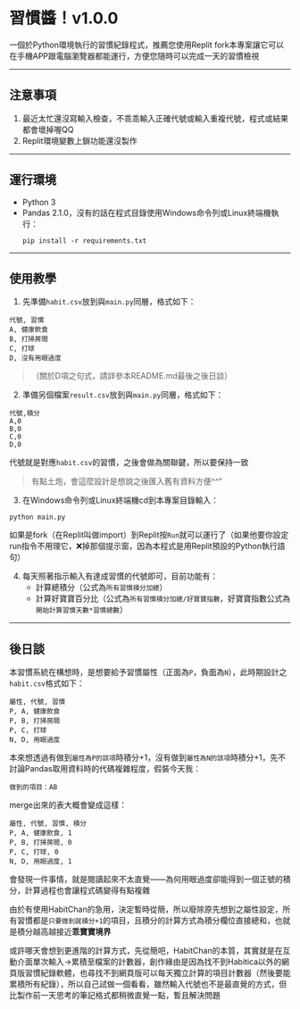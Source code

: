 # 習慣醬！v1.0.0
一個於Python環境執行的習慣紀錄程式，推薦您使用Replit fork本專案讓它可以在手機APP跟電腦瀏覽器都能運行，方便您隨時可以完成一天的習慣檢視

***
## 注意事項
1. 最近太忙還沒寫輸入檢查，不乖乖輸入正確代號或輸入重複代號，程式或結果都會壞掉喔QQ
2. Replit環境變數上鎖功能還沒製作

***
## 運行環境
- Python 3
- Pandas 2.1.0，沒有的話在程式目錄使用Windows命令列或Linux終端機執行：
  ```shell
  pip install -r requirements.txt
  ```

***
## 使用教學
1. 先準備`habit.csv`放到與`main.py`同層，格式如下：
```
代號, 習慣
A, 健康飲食
B, 打掃房間
C, 打球
D, 沒有用眼過度
```
>（關於D項之句式，請詳參本README.md最後之後日談）

2. 準備另個檔案`result.csv`放到與`main.py`同層，格式如下：
```
代號,積分
A,0
B,0
C,0
D,0
```
代號就是對應`habit.csv`的習慣，之後會做為關聯鍵，所以要保持一致
>有點土炮，會這麼設計是想說之後匯入舊有資料方便^^"

3. 在Windows命令列或Linux終端機cd到本專案目錄輸入：
```shell
python main.py
```
如果是fork（在Replit叫做import）到Replit按`Run`就可以運行了（如果他要你設定run指令不用理它，❌掉那個提示窗，因為本程式是用Replit預設的Python執行語句）

4. 每天照著指示輸入有達成習慣的代號即可，目前功能有：
    - 計算總積分（公式為`所有習慣積分加總`）
    - 計算好寶寶百分比（公式為`所有習慣積分加總/好寶寶指數`，好寶寶指數公式為`開始計算習慣天數*習慣總數`）

***
## 後日談
本習慣系統在構想時，是想要給予習慣屬性（正面為`P`，負面為`N`），此時期設計之`habit.csv`格式如下：
```
屬性, 代號, 習慣
P, A, 健康飲食
P, B, 打掃房間
P, C, 打球
N, D, 用眼過度
```
本來想透過有做到`屬性為P的該項`時積分+1，沒有做到`屬性為N的該項`時積分+1，先不討論Pandas取用資料時的代碼複雜程度，假裝今天我：
```
做到的項目：AB
```
merge出來的表大概會變成這樣：
```
屬性, 代號, 習慣, 積分
P, A, 健康飲食, 1
P, B, 打掃房間, 0
P, C, 打球, 0
N, D, 用眼過度, 1
```
會發現一件事情，就是閱讀起來不太直覺——為何用眼過度卻能得到一個正號的積分，計算過程也會讓程式碼變得有點複雜

由於有使用HabitChan的急用，決定暫時從簡，所以廢除原先想到之屬性設定，所有習慣都是`只要做到就積分+1`的項目，且積分的計算方式為積分欄位直接總和，也就是積分越高越接近**乖寶寶境界**

或許哪天會想到更進階的計算方式，先從簡吧，HabitChan的本質，其實就是在互動介面單次輸入->累積至檔案的計數器，創作緣由是因為找不到Habitica以外的網頁版習慣紀錄軟體，也尋找不到網頁版可以每天獨立計算的項目計數器（然後要能累積所有紀錄），所以自己試做一個看看，雖然輸入代號也不是最直覺的方式，但比製作前一天思考的筆記格式都稍微直覺一點，暫且解決問題
